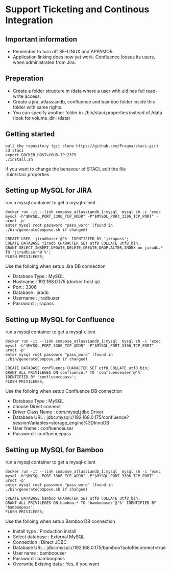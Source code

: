 # Support Ticketing and Continous Integration

## Important information
- Remember to turn off SE-LINUX and APPAMOR.
- Application linking does now yet work. Confluence looses its users, when administrated from Jira.

## Preperation
- Create a folder structure in /data where a user with uid has full read-write access. 
- Create a jira, atlassiandb, confluence and bamboo folder inside this folder with same rights. 
- You can specify another folder in ./bin/staci.properties instead of /data (look for volume_dir=/data)

## Getting started
```
pull the repository (git clone https://github.com/Praqma/staci.git)
cd staci
export DOCKER_HOST=YOUR-IP:2375
./install.sh
```

If you want to change the behavour of STACI, edit the file ./bin/staci.properties

## Setting up MySQL for JIRA
run a mysql container to get a mysql-client
```
docker run -it --link compose_atlassiandb_1:mysql  mysql sh -c 'exec mysql -h"$MYSQL_PORT_3306_TCP_ADDR" -P"$MYSQL_PORT_3306_TCP_PORT" -uroot -p'
enter mysql root password "pass_word" (found in ./bin/generateCompose.sh if changed)

CREATE USER 'jiradbuser'@'%' IDENTIFIED BY 'jirapass';
CREATE DATABASE jiradb CHARACTER SET utf8 COLLATE utf8_bin;
GRANT SELECT,INSERT,UPDATE,DELETE,CREATE,DROP,ALTER,INDEX on jiradb.* TO 'jiradbuser'@'%';
FLUSH PRIVILEGES;
```

Use the folloing when setup Jira DB connection
- Database Type : MySQL
- Hostname : 192.168.0.175  (docker host ip)
- Port : 3306
- Database : jiradb
- Username : jiradbuser
- Password : jirapass

## Setting up MySQL for Confluence
run a mysql container to get a mysql-client
```
docker run -it --link compose_atlassiandb_1:mysql  mysql sh -c 'exec mysql -h"$MYSQL_PORT_3306_TCP_ADDR" -P"$MYSQL_PORT_3306_TCP_PORT" -uroot -p'
enter mysql root password "pass_word" (found in ./bin/generateCompose.sh if changed)

CREATE DATABASE confluence CHARACTER SET utf8 COLLATE utf8_bin;
GRANT ALL PRIVILEGES ON confluence.* TO 'confluenceuser'@'%' IDENTIFIED BY 'confluencepass';
FLUSH PRIVILEGES;
```

Use the folloing when setup Confluence DB connection
- Database Type : MySQL
- choose Direct connect
- Driver Class Name : com.mysql.jdbc.Driver
- Database URL : jdbc:mysql://192.168.0.175/confluence?sessionVariables=storage_engine%3DInnoDB
- User Name : confluenceuser
- Password : confluencepass

## Setting up MySQL for Bamboo
run a mysql container to get a mysql-client
```
docker run -it --link compose_atlassiandb_1:mysql  mysql sh -c 'exec mysql -h"$MYSQL_PORT_3306_TCP_ADDR" -P"$MYSQL_PORT_3306_TCP_PORT" -uroot -p'
enter mysql root password "pass_word" (found in ./bin/generateCompose.sh if changed)

CREATE DATABASE bamboo CHARACTER SET utf8 COLLATE utf8_bin;
GRANT ALL PRIVILEGES ON bamboo.* TO 'bamboouser'@'%' IDENTIFIED BY 'bamboopass';
FLUSH PRIVILEGES;
```

Use the folloing when setup Bamboo DB connection
- Install type : Production install
- Select database : External MySQL
- Connection : Direct JDBC
- Database URL : jdbc:mysql://192.168.0.175/bamboo?autoReconnect=true
- User name : bamboouser
- Password : bamboopass
- Overwrite Existing data : Yes, if you want

